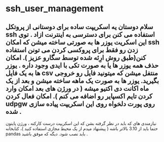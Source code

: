 # ssh_user_management
سلام دوستان یه اسکریپت ساده برای دوستانی از پروتکل ssh استفاده می کنن برای دسترسی به اینترنت ازاد .
توی این اسکریت یوزر ها به صورتی ساخته میشن که امکان ssh زدن رو فقط برای پروکسی کردن می تونن استفاده کنن(طبق روش ارِئه شده توسط سگارو عزیز ). 
امکان حذف همه یوزر ها یا به صورت تکی با ایدی وجود داره .
یوزر ها به یک فایل csv منتفل میشن که میتونید فایل رو خروجی بگیرید. 
یوزر ها به صورت یک ماهه ساخته میشن و بعد از یک ماه اکانت دی اکتیو میشه ( در ورژن های بعد امکان وارد کردن تایم اکسپایر رو اضافه می کنم ).
امکان فعال کردن udpgw روی پورت دلخواه روی این اسکریپت پیاده سازی شده .
----------------------------------------
نیازمندی های که باید در نظر گرفته بشن که این اسکریپت درست کارکنه ،
ورژن پایتون حتما باید از 3.10 بالاتر باشه ( پیشنهاد میدم از یک محیط مجازی استفاده کنید )،
کتابخانه pandas باید نصب شود. 
دیگه که موفق باشید .
